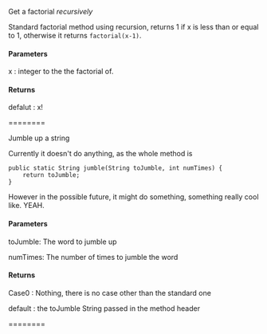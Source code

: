 
Get a factorial *recursively*

Standard factorial method using recursion, returns 1 if x is less than
or equal to 1, otherwise it returns `factorial(x-1)`.

#### Parameters

x : integer to the the factorial of.
		

#### Returns

defalut : x!
		
========

Jumble up a string

Currently it doesn't do anything, as the whole method is

	public static String jumble(String toJumble, int numTimes) {
		return toJumble;
	}

However in the possible future, it might do something, something
really cool like. YEAH.

#### Parameters

toJumble: The word to jumble up

numTimes: The number of times to jumble the word
		

#### Returns

Case0 	: Nothing, there is no case other than the standard one

default 	: the toJumble String passed in the method header
		
========
